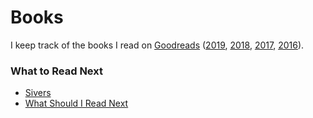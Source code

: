 # Books

I keep track of the books I read on [Goodreads](https://www.goodreads.com/review/list/13805829) \([2019](https://www.goodreads.com/user_challenges/16407396), [2018](https://www.goodreads.com/user_challenges/10275606), [2017](https://www.goodreads.com/user_challenges/7874515), [2016](https://www.goodreads.com/user_challenges/4880020)\).

### What to Read Next

* [Sivers](https://sivers.org/book?sort=date)
* [What Should I Read Next](https://www.whatshouldireadnext.com)









